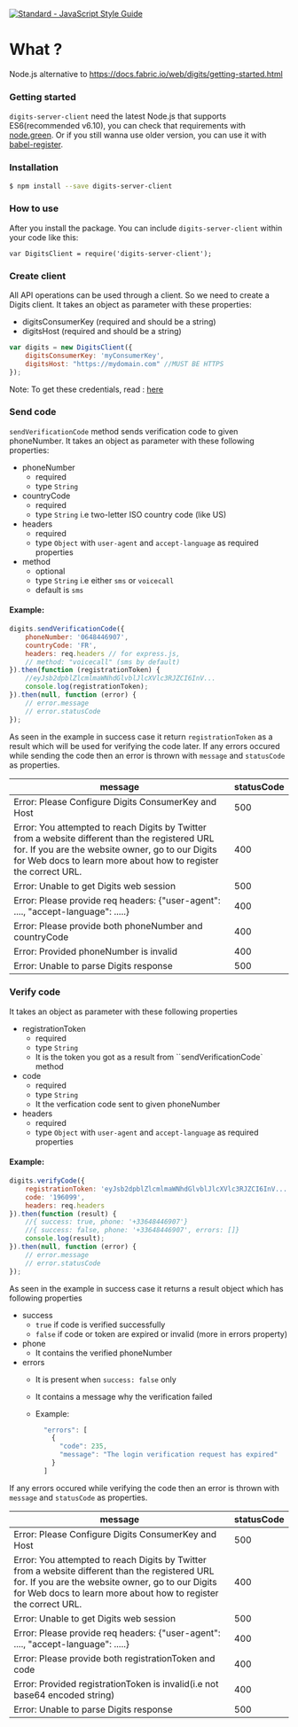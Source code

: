 [![Standard - JavaScript Style Guide](https://img.shields.io/badge/code_style-standard-brightgreen.svg)](http://standardjs.com/)

# What ?
Node.js alternative to https://docs.fabric.io/web/digits/getting-started.html

### Getting started

`digits-server-client` need the latest Node.js that supports ES6(recommended v6.10), you can check that requirements with [node.green](https://node.green). Or if you still wanna use older version, you can use it with [babel-register](https://babeljs.io/docs/usage/babel-register/).

### Installation

```sh
$ npm install --save digits-server-client
```

### How to use
After you install the package. You can include `digits-server-client` within your code like this:

```jss
var DigitsClient = require('digits-server-client');
```

### Create client
All API operations can be used through a client. So we need to create a Digits client. It takes an object as parameter with these properties:

- digitsConsumerKey (required and should be a string)
- digitsHost (required and should be a string)

```js
var digits = new DigitsClient({
	digitsConsumerKey: 'myConsumerKey',
	digitsHost: "https://mydomain.com" //MUST BE HTTPS
});
```
Note: To get these credentials, read : [here](https://docs.fabric.io/web/digits/getting-started.html)


### Send code
`sendVerificationCode` method sends verification code to given phoneNumber. It takes an object as parameter with these following properties:

- phoneNumber
	- required
	- type `String`
- countryCode 
	- required
	- type `String` i.e two-letter ISO country code (like US)
- headers 
	- required
	- type `Object` with `user-agent` and `accept-language` as required properties
- method
	- optional
	- type `String` i.e either `sms` or `voicecall`
	- default is `sms`

#### Example:
```js
digits.sendVerificationCode({
	phoneNumber: '0648446907',
	countryCode: 'FR',
	headers: req.headers // for express.js,
	// method: "voicecall" (sms by default)
}).then(function (registrationToken) {
	//eyJsb2dpblZlcmlmaWNhdGlvblJlcXVlc3RJZCI6InV...
	console.log(registrationToken);
}).then(null, function (error) {
	// error.message
	// error.statusCode
});
```
As seen in the example in success case it return `registrationToken` as a result which will be used for verifying the code later. If any errors occured while sending the code then an error is thrown with `message` and `statusCode` as properties. 

| message | statusCode |
|---------| -----------|
|Error: Please Configure Digits ConsumerKey and Host| 500|
|Error: You attempted to reach Digits by Twitter from a website different than the registered URL for. If you are the website owner, go to our Digits for Web docs to learn more about how to register the correct URL.| 400 |
|Error: Unable to get Digits web session| 500|
|Error: Please provide req headers: {"user-agent": ...., "accept-language": .....}| 400|
|Error: Please provide both phoneNumber and countryCode| 400|
|Error: Provided phoneNumber is invalid| 400|
|Error: Unable to parse Digits response| 500|


### Verify code
It takes an object as parameter with these following properties

- registrationToken
	- required
	-  type `String`
	- It is the token you got as a result from ``sendVerificationCode` method
- code
	- required
	- type `String`
	- It the verfication code sent to given phoneNumber
- headers
	- required
	- type `Object` with `user-agent` and `accept-language` as required properties

#### Example:

```js
digits.verifyCode({
	registrationToken: 'eyJsb2dpblZlcmlmaWNhdGlvblJlcXVlc3RJZCI6InV...',
	code: '196099',
	headers: req.headers
}).then(function (result) {
	//{ success: true, phone: '+33648446907'}
	//{ success: false, phone: '+33648446907', errors: []}
	console.log(result);
}).then(null, function (error) {
	// error.message
	// error.statusCode
});
```
As seen in the example in success case it returns a result object which has following properties

- success
	- `true` if code is verified successfully
	- `false` if code or token are expired or invalid (more in errors property)
- phone
	- It contains the verified phoneNumber
- errors
	- It is present when `success: false` only
	- It contains a message why the verification failed
	- Example:
		
		```js
		  "errors": [
		    {
		      "code": 235,
		      "message": "The login verification request has expired"
		    }
		  ]
		```

If any errors occured while verifying the code then an error is thrown with `message` and `statusCode` as properties. 

| message | statusCode |
|---------| -----------|
|Error: Please Configure Digits ConsumerKey and Host| 500|
|Error: You attempted to reach Digits by Twitter from a website different than the registered URL for. If you are the website owner, go to our Digits for Web docs to learn more about how to register the correct URL.| 400 |
|Error: Unable to get Digits web session| 500|
|Error: Please provide req headers: {"user-agent": ...., "accept-language": .....}| 400|
|Error: Please provide both registrationToken and code| 400|
|Error: Provided registrationToken is invalid(i.e not base64 encoded string)| 400|
|Error: Unable to parse Digits response| 500|